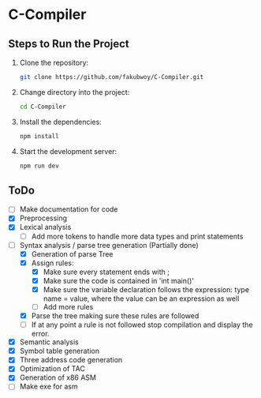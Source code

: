 # C-Compiler

## Steps to Run the Project

1. Clone the repository:
   ```bash
   git clone https://github.com/fakubwoy/C-Compiler.git
   ```

2. Change directory into the project:
   ```bash
   cd C-Compiler
   ```

3. Install the dependencies:
   ```bash
   npm install
   ```

4. Start the development server:
   ```bash
   npm run dev
   ```

## ToDo

- [ ] Make documentation for code
- [x] Preprocessing
- [x] Lexical analysis
   - [ ] Add more tokens to handle more data types and print statements
- [ ] Syntax analysis / parse tree generation (Partially done)
   - [x] Generation of parse Tree
   - [x] Assign rules:
      - [x] Make sure every statement ends with ;
      - [x] Make sure the code is contained in 'int main()'
      - [x] Make sure the variable declaration follows the expression: 
      type name = value, where the value can be an expression as well
      - [ ] Add more rules
   - [x] Parse the tree making sure these rules are followed
   - [ ] If at any point a rule is not followed stop compilation and display the error.
- [x] Semantic analysis
- [x] Symbol table generation
- [x] Three address code generation
- [x] Optimization of TAC
- [x] Generation of x86 ASM
- [ ] Make exe for asm
